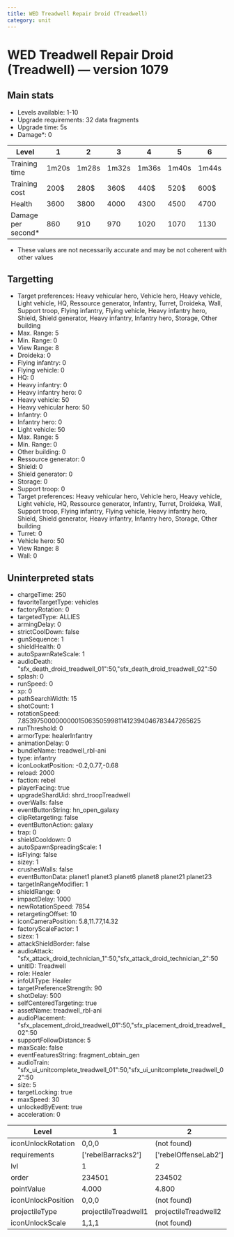 ```yaml
---
title: WED Treadwell Repair Droid (Treadwell)
category: unit
---
```


# WED Treadwell Repair Droid (Treadwell) — version 1079

## Main stats

  * Levels available: 1-10
  * Upgrade requirements: 32 data fragments
  * Upgrade time: 5s
  * Damage*: 0

|Level             |1    |2    |3    |4    |5    |6    |7    |8    |9    |10   |
|------------------|-----|-----|-----|-----|-----|-----|-----|-----|-----|-----|
|Training time     |1m20s|1m28s|1m32s|1m36s|1m40s|1m44s|1m48s|1m52s|1m56s|2m   |
|Training cost     |200$ |280$ |360$ |440$ |520$ |600$ |680$ |800$ |840$ |920$ |
|Health            |3600 |3800 |4000 |4300 |4500 |4700 |4900 |5200 |5600 |19500|
|Damage per second*|860  |910  |970  |1020 |1070 |1130 |1180 |1230 |1330 |1440 |

* These values are not necessarily accurate and may be not coherent with other values

## Targetting

  * Target preferences: Heavy vehicular hero, Vehicle hero, Heavy vehicle, Light vehicle, HQ, Ressource generator, Infantry, Turret, Droideka, Wall, Support troop, Flying infantry, Flying vehicle, Heavy infantry hero, Shield, Shield generator, Heavy infantry, Infantry hero, Storage, Other building
  * Max. Range: 5
  * Min. Range: 0
  * View Range: 8
  * Droideka: 0
  * Flying infantry: 0
  * Flying vehicle: 0
  * HQ: 0
  * Heavy infantry: 0
  * Heavy infantry hero: 0
  * Heavy vehicle: 50
  * Heavy vehicular hero: 50
  * Infantry: 0
  * Infantry hero: 0
  * Light vehicle: 50
  * Max. Range: 5
  * Min. Range: 0
  * Other building: 0
  * Ressource generator: 0
  * Shield: 0
  * Shield generator: 0
  * Storage: 0
  * Support troop: 0
  * Target preferences: Heavy vehicular hero, Vehicle hero, Heavy vehicle, Light vehicle, HQ, Ressource generator, Infantry, Turret, Droideka, Wall, Support troop, Flying infantry, Flying vehicle, Heavy infantry hero, Shield, Shield generator, Heavy infantry, Infantry hero, Storage, Other building
  * Turret: 0
  * Vehicle hero: 50
  * View Range: 8
  * Wall: 0

## Uninterpreted stats

  * chargeTime: 250
  * favoriteTargetType: vehicles
  * factoryRotation: 0
  * targetedType: ALLIES
  * armingDelay: 0
  * strictCoolDown: false
  * gunSequence: 1
  * shieldHealth: 0
  * autoSpawnRateScale: 1
  * audioDeath: "sfx_death_droid_treadwell_01":50,"sfx_death_droid_treadwell_02":50
  * splash: 0
  * runSpeed: 0
  * xp: 0
  * pathSearchWidth: 15
  * shotCount: 1
  * rotationSpeed: 7.8539750000000001506350599811412394046783447265625
  * runThreshold: 0
  * armorType: healerInfantry
  * animationDelay: 0
  * bundleName: treadwell_rbl-ani
  * type: infantry
  * iconLookatPosition: -0.2,0.77,-0.68
  * reload: 2000
  * faction: rebel
  * playerFacing: true
  * upgradeShardUid: shrd_troopTreadwell
  * overWalls: false
  * eventButtonString: hn_open_galaxy
  * clipRetargeting: false
  * eventButtonAction: galaxy
  * trap: 0
  * shieldCooldown: 0
  * autoSpawnSpreadingScale: 1
  * isFlying: false
  * sizey: 1
  * crushesWalls: false
  * eventButtonData: planet1 planet3 planet6 planet8 planet21 planet23
  * targetInRangeModifier: 1
  * shieldRange: 0
  * impactDelay: 1000
  * newRotationSpeed: 7854
  * retargetingOffset: 10
  * iconCameraPosition: 5.8,11.77,14.32
  * factoryScaleFactor: 1
  * sizex: 1
  * attackShieldBorder: false
  * audioAttack: "sfx_attack_droid_technician_1":50,"sfx_attack_droid_technician_2":50
  * unitID: Treadwell
  * role: Healer
  * infoUIType: Healer
  * targetPreferenceStrength: 90
  * shotDelay: 500
  * selfCenteredTargeting: true
  * assetName: treadwell_rbl-ani
  * audioPlacement: "sfx_placement_droid_treadwell_01":50,"sfx_placement_droid_treadwell_02":50
  * supportFollowDistance: 5
  * maxScale: false
  * eventFeaturesString: fragment_obtain_gen
  * audioTrain: "sfx_ui_unitcomplete_treadwell_01":50,"sfx_ui_unitcomplete_treadwell_02":50
  * size: 5
  * targetLocking: true
  * maxSpeed: 30
  * unlockedByEvent: true
  * acceleration: 0

|Level             |1                   |2                   |3                   |4                   |5                   |6                   |7                   |8                   |9                   |10                   |
|------------------|--------------------|--------------------|--------------------|--------------------|--------------------|--------------------|--------------------|--------------------|--------------------|---------------------|
|iconUnlockRotation|0,0,0               |(not found)         |(not found)         |(not found)         |(not found)         |(not found)         |(not found)         |(not found)         |(not found)         |(not found)          |
|requirements      |['rebelBarracks2']  |['rebelOffenseLab2']|['rebelOffenseLab3']|['rebelOffenseLab4']|['rebelOffenseLab5']|['rebelOffenseLab6']|['rebelOffenseLab7']|['rebelOffenseLab8']|['rebelOffenseLab9']|['rebelOffenseLab10']|
|lvl               |1                   |2                   |3                   |4                   |5                   |6                   |7                   |8                   |9                   |10                   |
|order             |234501              |234502              |234503              |234504              |234505              |234506              |234507              |234508              |234509              |234510               |
|pointValue        |4.000               |4.800               |5.600               |6.400               |7.200               |8.000               |8.800               |9.600               |10.400              |12.000               |
|iconUnlockPosition|0,0,0               |(not found)         |(not found)         |(not found)         |(not found)         |(not found)         |(not found)         |(not found)         |(not found)         |(not found)          |
|projectileType    |projectileTreadwell1|projectileTreadwell2|projectileTreadwell3|projectileTreadwell4|projectileTreadwell5|projectileTreadwell6|projectileTreadwell7|projectileTreadwell8|projectileTreadwell9|projectileTreadwell10|
|iconUnlockScale   |1,1,1               |(not found)         |(not found)         |(not found)         |(not found)         |(not found)         |(not found)         |(not found)         |(not found)         |(not found)          |

